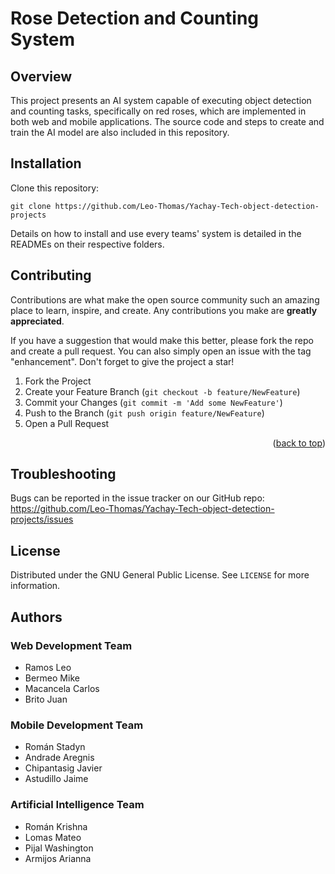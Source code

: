 # Rose Detection and Counting System 
[//]: # "Midterm project for the subject of Software Engineering at Yachay Tech University. "

## Overview
This project presents an AI system capable of executing object detection and counting tasks, specifically on red roses, which are implemented in both web and mobile applications. The source code and steps to create and train the AI model are also included in this repository.

## Installation
Clone this repository:
```
git clone https://github.com/Leo-Thomas/Yachay-Tech-object-detection-projects
```
Details on how to install and use every teams' system is detailed in the READMEs on their respective folders.

## Contributing

Contributions are what make the open source community such an amazing place to learn, inspire, and create. Any contributions you make are **greatly appreciated**.

If you have a suggestion that would make this better, please fork the repo and create a pull request. You can also simply open an issue with the tag "enhancement".
Don't forget to give the project a star!

1. Fork the Project
2. Create your Feature Branch (`git checkout -b feature/NewFeature`)
3. Commit your Changes (`git commit -m 'Add some NewFeature'`)
4. Push to the Branch (`git push origin feature/NewFeature`)
5. Open a Pull Request

<p align="right">(<a href="#top">back to top</a>)</p>

## Troubleshooting
Bugs can be reported in the issue tracker on our GitHub repo: https://github.com/Leo-Thomas/Yachay-Tech-object-detection-projects/issues




<!-- LICENSE -->
## License

Distributed under the GNU General Public License. See `LICENSE` for more information.



## Authors

### Web Development Team

* Ramos Leo
* Bermeo Mike
* Macancela Carlos
* Brito Juan

### Mobile Development Team

* Román Stadyn
* Andrade Aregnis
* Chipantasig Javier
* Astudillo Jaime

### Artificial Intelligence Team
* Román Krishna
* Lomas Mateo
* Pijal Washington
* Armijos Arianna

